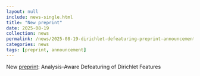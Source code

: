 ```yaml
---
layout: null
include: news-single.html
title: "New preprint"
date: 2025-08-19
collection: news
permalink: /news/2025-08-19-dirichlet-defeaturing-preprint-announcement
categories: news
tags: [preprint, announcement]
---
```


New [preprint](https://arxiv.org/abs/2508.13886): Analysis-Aware Defeaturing of Dirichlet Features

